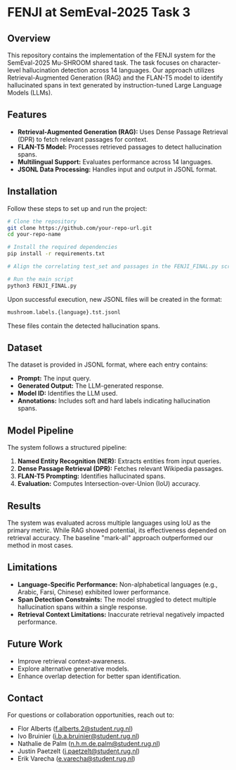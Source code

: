 # FENJI at SemEval-2025 Task 3

## Overview
This repository contains the implementation of the FENJI system for the SemEval-2025 Mu-SHROOM shared task. The task focuses on character-level hallucination detection across 14 languages. Our approach utilizes Retrieval-Augmented Generation (RAG) and the FLAN-T5 model to identify hallucinated spans in text generated by instruction-tuned Large Language Models (LLMs).

## Features
- **Retrieval-Augmented Generation (RAG):** Uses Dense Passage Retrieval (DPR) to fetch relevant passages for context.
- **FLAN-T5 Model:** Processes retrieved passages to detect hallucination spans.
- **Multilingual Support:** Evaluates performance across 14 languages.
- **JSONL Data Processing:** Handles input and output in JSONL format.

## Installation
Follow these steps to set up and run the project:

```sh
# Clone the repository
git clone https://github.com/your-repo-url.git
cd your-repo-name

# Install the required dependencies
pip install -r requirements.txt

# Align the correlating test_set and passages in the FENJI_FINAL.py script

# Run the main script
python3 FENJI_FINAL.py
```

Upon successful execution, new JSONL files will be created in the format:
```sh
mushroom.labels.{language}.tst.jsonl
```
These files contain the detected hallucination spans.

## Dataset
The dataset is provided in JSONL format, where each entry contains:
- **Prompt:** The input query.
- **Generated Output:** The LLM-generated response.
- **Model ID:** Identifies the LLM used.
- **Annotations:** Includes soft and hard labels indicating hallucination spans.

## Model Pipeline
The system follows a structured pipeline:
1. **Named Entity Recognition (NER):** Extracts entities from input queries.
2. **Dense Passage Retrieval (DPR):** Fetches relevant Wikipedia passages.
3. **FLAN-T5 Prompting:** Identifies hallucinated spans.
4. **Evaluation:** Computes Intersection-over-Union (IoU) accuracy.

## Results
The system was evaluated across multiple languages using IoU as the primary metric. While RAG showed potential, its effectiveness depended on retrieval accuracy. The baseline "mark-all" approach outperformed our method in most cases.

## Limitations
- **Language-Specific Performance:** Non-alphabetical languages (e.g., Arabic, Farsi, Chinese) exhibited lower performance.
- **Span Detection Constraints:** The model struggled to detect multiple hallucination spans within a single response.
- **Retrieval Context Limitations:** Inaccurate retrieval negatively impacted performance.

## Future Work
- Improve retrieval context-awareness.
- Explore alternative generative models.
- Enhance overlap detection for better span identification.

## Contact
For questions or collaboration opportunities, reach out to:
- Flor Alberts ([f.alberts.2@student.rug.nl](mailto:f.alberts.2@student.rug.nl))
- Ivo Bruinier ([i.b.a.bruinier@student.rug.nl](mailto:i.b.a.bruinier@student.rug.nl))
- Nathalie de Palm ([n.h.m.de.palm@student.rug.nl](mailto:n.h.m.de.palm@student.rug.nl))
- Justin Paetzelt ([j.paetzelt@student.rug.nl](mailto:j.paetzelt@student.rug.nl))
- Erik Varecha ([e.varecha@student.rug.nl](mailto:e.varecha@student.rug.nl))


